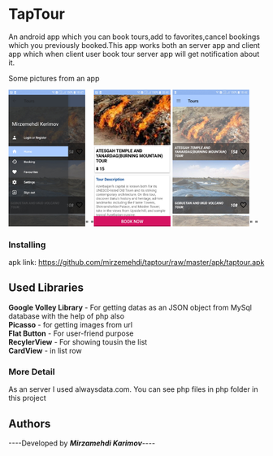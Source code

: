 # TapTour
An android app which you can book tours,add to favorites,cancel bookings which you previously booked.This app works both an server app
and client app which when client user book tour server app will get notification about it.

 Some pictures from an app  



  
<img src="screenshots/scr1.jpeg" alt="screenshot1" height="50%" width="30%">"  "<img src="screenshots/scr2.jpeg" alt="screenshot2" height="50%" width="30%">
<img src="screenshots/scr3.jpeg" alt="screenshot1" height="50%" width="30%">"  "


### Installing
apk link:  https://github.com/mirzemehdi/taptour/raw/master/apk/taptour.apk  


## Used Libraries
**Google Volley Library** - For getting datas as an JSON object from MySql database with the help of php also    
**Picasso** - for getting images from url  
**Flat Button** - For user-friend purpose    
**RecylerView** - For showing tousin the list  
**CardView** - in list row  

### More Detail

As an server I used alwaysdata.com. You can see php files in php folder in this project  


## Authors

----Developed by ***Mirzamehdi Karimov***----




